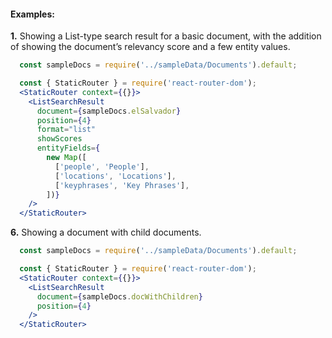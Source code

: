 #### Examples:

__1.__ Showing a List-type search result for a basic document, with the addition
of showing the document’s relevancy score and a few entity values.

```jsx
  const sampleDocs = require('../sampleData/Documents').default;

  const { StaticRouter } = require('react-router-dom');
  <StaticRouter context={{}}>
    <ListSearchResult
      document={sampleDocs.elSalvador}
      position={4}
      format="list"
      showScores
      entityFields={
        new Map([
          ['people', 'People'],
          ['locations', 'Locations'],
          ['keyphrases', 'Key Phrases'],
        ])}
    />
  </StaticRouter>
```

__6.__ Showing a document with child documents.

```jsx
  const sampleDocs = require('../sampleData/Documents').default;

  const { StaticRouter } = require('react-router-dom');
  <StaticRouter context={{}}>
    <ListSearchResult
      document={sampleDocs.docWithChildren}
      position={4}
    />
  </StaticRouter>
```
